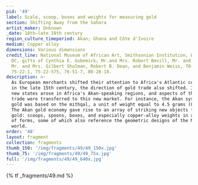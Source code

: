 ```yaml
---
pid: '49'
label: Scale, scoop, boxes and weights for measuring gold
section: Shifting Away from the Sahara
artist_maker: Unknown
_date: 18th—late 19th century
region_culture_timeperiod: Akan; Ghana and Côte d'Ivoire
medium: Copper alloy
dimensions: Various dimensions
credit_line: National Museum of African Art, Smithsonian Institution, Washington,
  DC, gifts of Cynthia E. Gubemick; Mr.and Mrs. Robert Bevill, Mr. and Mrs. Alan Bresler,
  Mr. and Mrs. Gilbert Shulman, Robert B. Dean, and Benjamin Weiss, 70-20-54, 70-20-81,
  75-22-1, 75-22-575, 76-51-7, 80-28-18.
description: >-
  As European merchants shifted their attention to Africa's Atlantic coast
  in the late 15th century, the direction of gold trade also shifted. In response,
  new states arose in Africa's Akan-speaking regions, and aspects of the Saharan gold
  trade were transferred to this new market. For instance, the Akan system for weighing
  gold was based on the mithqal, a unit of weight equal to 4.5 grams (0.16 ounce).
  The Akan gold economy gave rise to an array of striking new objects for measuring
  gold: scoops, spoons, boxes, and especially copper-alloy weights in a great variety
  of forms, some of which also reference the geometric designs of the Muslim Saharan
  world.
order: '48'
layout: fragment
collection: fragments
thumb_150: '/img/fragments/49/49_150x.jpg'
thumb_75: '/img/fragments/49/49_75x.jpg'
full: '/img/fragments/49/49_640x.jpg'
---
```

{% tf _fragments/49.md %}